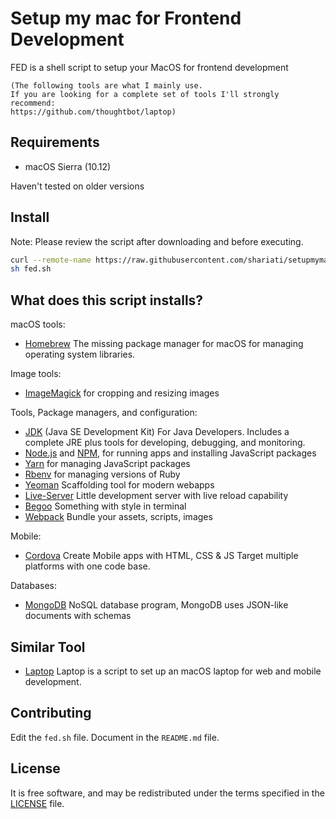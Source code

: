 # Setup my mac for Frontend Development
FED is a shell script to setup your MacOS for frontend development

```
(The following tools are what I mainly use. 
If you are looking for a complete set of tools I'll strongly recommend:
https://github.com/thoughtbot/laptop)
```


Requirements
------------

* macOS Sierra (10.12)

Haven't tested on older versions

Install
-------

Note: Please review the script after downloading and before executing.

```sh
curl --remote-name https://raw.githubusercontent.com/shariati/setupmymac/master/fed.sh
sh fed.sh
```

What does this script installs?
---------------

macOS tools:

* [Homebrew] The missing package manager for macOS for managing operating system libraries.

[Homebrew]: http://brew.sh/


Image tools:

* [ImageMagick] for cropping and resizing images

Tools, Package managers, and configuration:

* [JDK] (Java SE Development Kit) For Java Developers. Includes a complete JRE plus tools for developing, debugging, and monitoring.
* [Node.js] and [NPM], for running apps and installing JavaScript packages
* [Yarn] for managing JavaScript packages
* [Rbenv] for managing versions of Ruby
* [Yeoman] Scaffolding tool for modern webapps
* [Live-Server] Little development server with live reload capability
* [Begoo] Something with style in terminal
* [Webpack] Bundle your assets, scripts, images

[JDK]: http://www.oracle.com/technetwork/java/javase/downloads/index.html
[ImageMagick]: http://www.imagemagick.org/
[Rbenv]: https://github.com/sstephenson/rbenv
[Node.js]: http://nodejs.org/
[NPM]: https://www.npmjs.org/
[Yarn]: https://yarnpkg.com/en/
[Yeoman]: http://yeoman.io/
[Live-Server]: https://github.com/tapio/live-server
[Begoo]: https://github.com/shariati/begoo
[Webpack]: https://github.com/shariati/begoo


Mobile:

* [Cordova] Create Mobile apps with HTML, CSS & JS Target multiple platforms with one code base.

[Cordova]: https://cordova.apache.org/


Databases:

* [MongoDB] NoSQL database program, MongoDB uses JSON-like documents with schemas

[MongoDB]: https://www.mongodb.com/


Similar Tool
------------
* [Laptop] Laptop is a script to set up an macOS laptop for web and mobile development.

[Laptop]: https://github.com/thoughtbot/laptop

Contributing
------------

Edit the `fed.sh` file.
Document in the `README.md` file.

License
-------

It is free software,
and may be redistributed under the terms specified in the [LICENSE] file.

[LICENSE]: LICENSE

